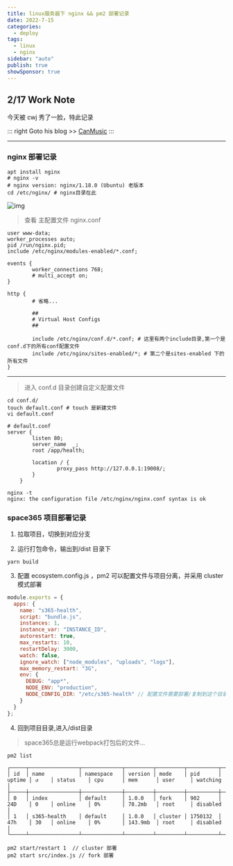 ```yaml
---
title: linux服务器下 nginx && pm2 部署记录
date: 2022-7-15
categories:
  - deploy
tags:
  - linux
  - nginx
sidebar: "auto"
publish: true
showSponsor: true
---
```


## 2/17 Work Note

今天被 cwj 秀了一脸，特此记录

::: right
Goto his blog >> [CanMusic](https://github.com/CanMusic/me/issues)
:::

---

### nginx 部署记录

```shell
apt install nginx
# nginx -v
# nginx version: nginx/1.18.0 (Ubuntu) 老版本
cd /etc/nginx/ # nginx目录在此
```

![img](/img/ls.png)

> 查看 主配置文件 nginx.conf

```shell
user www-data;
worker_processes auto;
pid /run/nginx.pid;
include /etc/nginx/modules-enabled/*.conf;

events {
        worker_connections 768;
        # multi_accept on;
}

http {
        # 省略...

        ##
        # Virtual Host Configs
        ##

        include /etc/nginx/conf.d/*.conf; # 这里有两个include目录,第一个是conf.d下的所有conf配置文件
        include /etc/nginx/sites-enabled/*; # 第二个是sites-enabled 下的所有文件
}
```

---

> 进入 conf.d 目录创建自定义配置文件

```shell
cd conf.d/
touch default.conf # touch 是新建文件
vi default.conf
```

```shell
# default.conf
server {
        listen 80;
        server_name  _;
        root /app/health;

        location / {
                proxy_pass http://127.0.0.1:19008/;
        }
    }
```

```shell
nginx -t
nginx: the configuration file /etc/nginx/nginx.conf syntax is ok
```

### space365 项目部署记录

1. 拉取项目，切换到对应分支

2. 运行打包命令，输出到/dist 目录下

```shell
yarn build
```

3. 配置 ecosystem.config.js ，pm2 可以配置文件与项目分离，并采用 cluster 模式部署

```js
module.exports = {
  apps: {
    name: "s365-health",
    script: "bundle.js",
    instances: 1,
    instance_var: "INSTANCE_ID",
    autorestart: true,
    max_restarts: 10,
    restartDelay: 3000,
    watch: false,
    ignore_watch: ["node_modules", "uploads", "logs"],
    max_memory_restart: "3G",
    env: {
      DEBUG: "app*",
      NODE_ENV: "production",
      NODE_CONFIG_DIR: "/etc/s365-health" // 配置文件需要部署/复制到这个目录
    }
  }
};
```

4. 回到项目目录,进入/dist目录

> space365总是运行webpack打包后的文件...

```
pm2 list

┌─────┬────────────────┬─────────────┬─────────┬─────────┬──────────┬────────┬──────┬───────────┬──────────┬──────────┬──────────┬──────────┐
│ id  │ name           │ namespace   │ version │ mode    │ pid      │ uptime │ ↺    │ status    │ cpu      │ mem      │ user     │ watching │
├─────┼────────────────┼─────────────┼─────────┼─────────┼──────────┼────────┼──────┼───────────┼──────────┼──────────┼──────────┼──────────┤
│ 0   │ index          │ default     │ 1.0.0   │ fork    │ 902      │ 24D    │ 0    │ online    │ 0%       │ 78.2mb   │ root     │ disabled │
│ 1   │ s365-health    │ default     │ 1.0.0   │ cluster │ 1750132  │ 47h    │ 30   │ online    │ 0%       │ 143.9mb  │ root     │ disabled │
└─────┴────────────────┴─────────────┴─────────┴─────────┴──────────┴────────┴──────┴───────────┴──────────┴──────────┴──────────┴──────────┘

pm2 start/restart 1  // cluster 部署
pm2 start src/index.js // fork 部署
```